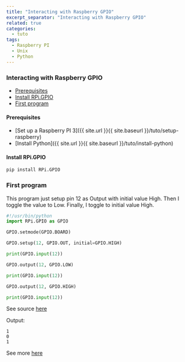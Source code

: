 ```yaml
---
title: "Interacting with Raspberry GPIO"
excerpt_separator: "Interacting with Raspberry GPIO"
related: true
categories:
  - tuto
tags:
  - Raspberry PI
  - Unix
  - Python
---
```

### Interacting with Raspberry GPIO

- [Prerequisites](#prerequisites)
- [Install RPi.GPIO](#install-rpi-gpio)
- [First program](#first-program)

#### Prerequisites

- [Set up a Raspberry PI 3]({{ site.url }}{{ site.baseurl }}/tuto/setup-raspberry)
- [Install Python]({{ site.url }}{{ site.baseurl }}/tuto/install-python)

#### Install RPi.GPIO

```bash
pip install RPi.GPIO
```

### First program

This program just setup pin 12 as Output with initial value High. Then I toggle
the value to Low. Finally, I toggle to initial value High.

```python
#!/usr/bin/python
import RPi.GPIO as GPIO

GPIO.setmode(GPIO.BOARD)

GPIO.setup(12, GPIO.OUT, initial=GPIO.HIGH)

print(GPIO.input(12))

GPIO.output(12, GPIO.LOW)

print(GPIO.input(12))

GPIO.output(12, GPIO.HIGH)

print(GPIO.input(12))
```

See source [here](https://github.com/jluccisano/raspberry-scripts/blob/master/scripts/test-gpio.py)

Output:
```
1
0
1
```

See more [here](http://deusyss.developpez.com/tutoriels/RaspberryPi/PythonEtLeGpio/)